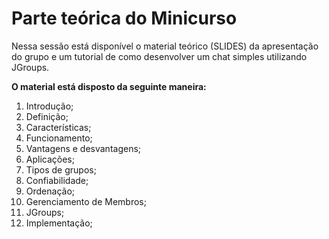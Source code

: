 Parte teórica do Minicurso
===================================================

Nessa sessão está disponível o material teórico (SLIDES) da apresentação do grupo e um tutorial de como desenvolver um chat simples utilizando JGroups.

**O material está disposto da seguinte maneira:**

1. Introdução;
2. Definição;
3. Características;
4. Funcionamento;
5. Vantagens e desvantagens;
6. Aplicações;
7. Tipos de grupos;
8. Confiabilidade;
9. Ordenação;
10. Gerenciamento de Membros;
11. JGroups;
12. Implementação;
